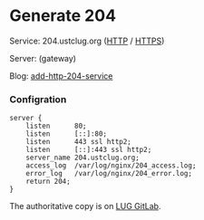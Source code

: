 # Generate 204

Service: 204.ustclug.org ([HTTP](http://204.ustclug.org) / [HTTPS](https://204.ustclug.org))

Server: (gateway)

Blog: [add-http-204-service](https://servers.ustclug.org/2016/08/add-http-204-service/)

### Configration

```nginx title="/etc/nginx/sites-available/204.ustclug.org"
server {
	listen      80;
	listen      [::]:80;
	listen      443 ssl http2;
	listen      [::]:443 ssl http2;
	server_name 204.ustclug.org;
	access_log  /var/log/nginx/204_access.log;
	error_log   /var/log/nginx/204_error.log;
	return 204;
}
```

The authoritative copy is on [LUG GitLab](https://git.lug.ustc.edu.cn/ustclug/nginx-config/blob/master/sites-available/204.ustclug.org).

